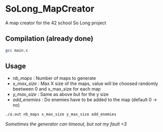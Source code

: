 # SoLong_MapCreator
A map creator for the 42 school So Long project

## Compilation (already done)
```bash
gcc main.c
```

## Usage

- *nb_maps* : Number of maps to generate
- *x_max_size* : Max X size of the maps, value will be choosed randomly beetween 0 and x_max_size for each map
- *y_max_size* : Same as above but for the y size
- *add_enemies* : Do enemies have to be added to the map (default 0 -> no)

```bash
./a.out nb_maps x_max_size y_max_size add_enemies
```

*Sometimes the generator can timeout, but not my fault <3*
